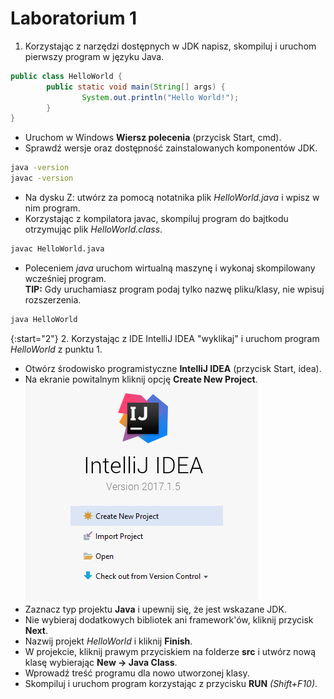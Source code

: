 # Laboratorium 1

1. Korzystając z narzędzi dostępnych w JDK napisz, skompiluj i uruchom pierwszy program w języku Java.

```java
public class HelloWorld {
        public static void main(String[] args) {
                System.out.println("Hello World!");
        }
}
``` 
* Uruchom w Windows **Wiersz polecenia** (przycisk Start, cmd).
* Sprawdź wersje oraz dostępność zainstalowanych komponentów JDK.

```bash
java -version
javac -version
```

* Na dysku Z: utwórz za pomocą notatnika plik _HelloWorld.java_ i wpisz w nim program.
* Korzystając z kompilatora javac, skompiluj program do bajtkodu otrzymując plik _HelloWorld.class_.

```bash
javac HelloWorld.java
```

* Poleceniem _java_ uruchom wirtualną maszynę i wykonaj skompilowany wcześniej program.  
**TIP:** Gdy uruchamiasz program podaj tylko nazwę pliku/klasy, nie wpisuj rozszerzenia.

```bash
java HelloWorld
```

{:start="2"}
2. Korzystając z IDE IntelliJ IDEA "wyklikaj" i uruchom program _HelloWorld_ z punktu 1.
* Otwórz środowisko programistyczne **IntelliJ IDEA** (przycisk Start, idea).
* Na ekranie powitalnym kliknij opcję **Create New Project**.
![Create New Project](./ij_create_new_project.png "Create New Project")
* Zaznacz typ projektu **Java** i upewnij się, że jest wskazane JDK.
* Nie wybieraj dodatkowych bibliotek ani framework'ów, kliknij przycisk **Next**.
* Nazwij projekt *HelloWorld* i kliknij **Finish**.
* W projekcie, kliknij prawym przyciskiem na folderze **src** i utwórz nową klasę wybierając **New -> Java Class**.
* Wprowadź treść programu dla nowo utworzonej klasy.
* Skompiluj i uruchom program korzystając z przycisku **RUN** *(Shift+F10)*.

